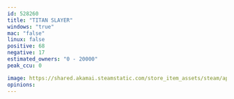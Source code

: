```yaml
---
id: 528260
title: "TITAN SLAYER"
windows: "true"
mac: "false"
linux: false
positive: 68
negative: 17
estimated_owners: "0 - 20000"
peak_ccu: 0

image: https://shared.akamai.steamstatic.com/store_item_assets/steam/apps/528260/header.jpg?t=1493520338
opinions:
---
```

